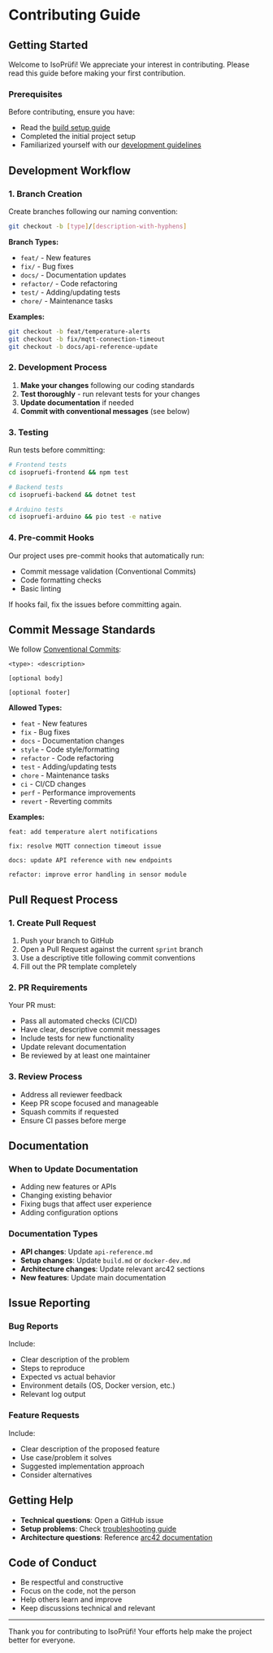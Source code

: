 # Contributing Guide

## Getting Started

Welcome to IsoPrüfi! We appreciate your interest in contributing. Please read this guide before making your first contribution.

### Prerequisites

Before contributing, ensure you have:
- Read the [build setup guide](build.md)
- Completed the initial project setup
- Familiarized yourself with our [development guidelines](guidelines.md)

## Development Workflow

### 1. Branch Creation

Create branches following our naming convention:

```bash
git checkout -b [type]/[description-with-hyphens]
```

**Branch Types:**
- `feat/` - New features
- `fix/` - Bug fixes
- `docs/` - Documentation updates
- `refactor/` - Code refactoring
- `test/` - Adding/updating tests
- `chore/` - Maintenance tasks

**Examples:**
```bash
git checkout -b feat/temperature-alerts
git checkout -b fix/mqtt-connection-timeout
git checkout -b docs/api-reference-update
```

### 2. Development Process

1. **Make your changes** following our coding standards
2. **Test thoroughly** - run relevant tests for your changes
3. **Update documentation** if needed
4. **Commit with conventional messages** (see below)

### 3. Testing

Run tests before committing:

```bash
# Frontend tests
cd isopruefi-frontend && npm test

# Backend tests  
cd isopruefi-backend && dotnet test

# Arduino tests
cd isopruefi-arduino && pio test -e native
```

### 4. Pre-commit Hooks

Our project uses pre-commit hooks that automatically run:
- Commit message validation (Conventional Commits)
- Code formatting checks
- Basic linting

If hooks fail, fix the issues before committing again.

## Commit Message Standards

We follow [Conventional Commits](https://www.conventionalcommits.org/):

```
<type>: <description>

[optional body]

[optional footer]
```

**Allowed Types:**
- `feat` - New features
- `fix` - Bug fixes
- `docs` - Documentation changes
- `style` - Code style/formatting
- `refactor` - Code refactoring
- `test` - Adding/updating tests
- `chore` - Maintenance tasks
- `ci` - CI/CD changes
- `perf` - Performance improvements
- `revert` - Reverting commits

**Examples:**
```
feat: add temperature alert notifications

fix: resolve MQTT connection timeout issue

docs: update API reference with new endpoints

refactor: improve error handling in sensor module
```

## Pull Request Process

### 1. Create Pull Request

1. Push your branch to GitHub
2. Open a Pull Request against the current `sprint` branch
3. Use a descriptive title following commit conventions
4. Fill out the PR template completely

### 2. PR Requirements

Your PR must:
- Pass all automated checks (CI/CD)
- Have clear, descriptive commit messages
- Include tests for new functionality
- Update relevant documentation
- Be reviewed by at least one maintainer

### 3. Review Process

- Address all reviewer feedback
- Keep PR scope focused and manageable
- Squash commits if requested
- Ensure CI passes before merge

## Documentation

### When to Update Documentation
- Adding new features or APIs
- Changing existing behavior
- Fixing bugs that affect user experience
- Adding configuration options

### Documentation Types
- **API changes**: Update `api-reference.md`
- **Setup changes**: Update `build.md` or `docker-dev.md`
- **Architecture changes**: Update relevant arc42 sections
- **New features**: Update main documentation

## Issue Reporting

### Bug Reports
Include:
- Clear description of the problem
- Steps to reproduce
- Expected vs actual behavior
- Environment details (OS, Docker version, etc.)
- Relevant log output

### Feature Requests
Include:
- Clear description of the proposed feature
- Use case/problem it solves
- Suggested implementation approach
- Consider alternatives

## Getting Help

- **Technical questions**: Open a GitHub issue
- **Setup problems**: Check [troubleshooting guide](troubleshooting.md)
- **Architecture questions**: Reference [arc42 documentation](documentation/01_introduction_and_goals.md)

## Code of Conduct

- Be respectful and constructive
- Focus on the code, not the person
- Help others learn and improve
- Keep discussions technical and relevant

---

Thank you for contributing to IsoPrüfi! Your efforts help make the project better for everyone.